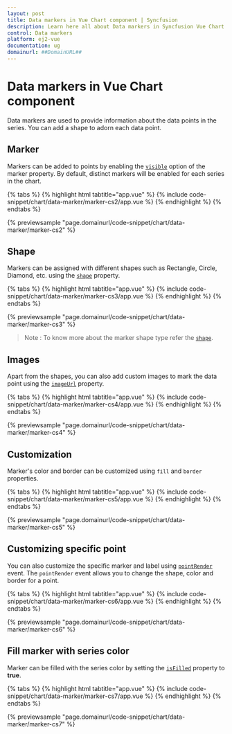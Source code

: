 ```yaml
---
layout: post
title: Data markers in Vue Chart component | Syncfusion
description: Learn here all about Data markers in Syncfusion Vue Chart component of Syncfusion Essential JS 2 and more.
control: Data markers 
platform: ej2-vue
documentation: ug
domainurl: ##DomainURL##
---
```


# Data markers in Vue Chart component

Data markers are used to provide information about the data points in the series. You can add a shape to adorn
each data point.

<!-- markdownlint-disable MD036 -->

## Marker

<!-- markdownlint-disable MD036 -->

Markers can be added to points by enabling the [`visible`](https://ej2.syncfusion.com/vue/documentation/api/chart/markerSettings/#visible) option of the marker property. By default, distinct markers will be enabled for each series in the chart.

{% tabs %}
{% highlight html tabtitle="app.vue" %}
{% include code-snippet/chart/data-marker/marker-cs2/app.vue %}
{% endhighlight %}
{% endtabs %}
        
{% previewsample "page.domainurl/code-snippet/chart/data-marker/marker-cs2" %}

## Shape

Markers can be assigned with different shapes such as Rectangle, Circle, Diamond, etc. using the [`shape`](https://ej2.syncfusion.com/vue/documentation/api/chart/markerSettings/#shape) property.

{% tabs %}
{% highlight html tabtitle="app.vue" %}
{% include code-snippet/chart/data-marker/marker-cs3/app.vue %}
{% endhighlight %}
{% endtabs %}
        
{% previewsample "page.domainurl/code-snippet/chart/data-marker/marker-cs3" %}

>Note : To know more about the marker shape type refer the [`shape`](https://ej2.syncfusion.com/vue/documentation/api/chart/markerSettings/#shape).

## Images

Apart from the shapes, you can also add custom images to mark the data point using the
[`imageUrl`](https://ej2.syncfusion.com/vue/documentation/api/chart/markerSettings/#imageurl) property.

{% tabs %}
{% highlight html tabtitle="app.vue" %}
{% include code-snippet/chart/data-marker/marker-cs4/app.vue %}
{% endhighlight %}
{% endtabs %}
        
{% previewsample "page.domainurl/code-snippet/chart/data-marker/marker-cs4" %}

## Customization

Marker's color and border can be customized using `fill` and `border` properties.

{% tabs %}
{% highlight html tabtitle="app.vue" %}
{% include code-snippet/chart/data-marker/marker-cs5/app.vue %}
{% endhighlight %}
{% endtabs %}
        
{% previewsample "page.domainurl/code-snippet/chart/data-marker/marker-cs5" %}

## Customizing specific point

You can also customize the specific marker and label using [`pointRender`](https://ej2.syncfusion.com/vue/documentation/api/chart/#pointrender-emittypeipointrendereventargs) event. The `pointRender` event allows you to change the shape, color and border for a point.

{% tabs %}
{% highlight html tabtitle="app.vue" %}
{% include code-snippet/chart/data-marker/marker-cs6/app.vue %}
{% endhighlight %}
{% endtabs %}
        
{% previewsample "page.domainurl/code-snippet/chart/data-marker/marker-cs6" %}

## Fill marker with series color

Marker can be filled with the series color by setting the [`isFilled`](https://ej2.syncfusion.com/vue/documentation/api/chart/markerSettingsModel/#isFilled-boolean) property to <b>true</b>.

{% tabs %}
{% highlight html tabtitle="app.vue" %}
{% include code-snippet/chart/data-marker/marker-cs7/app.vue %}
{% endhighlight %}
{% endtabs %}
        
{% previewsample "page.domainurl/code-snippet/chart/data-marker/marker-cs7" %}
